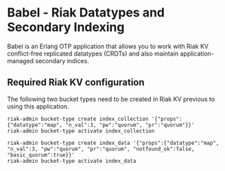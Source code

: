 # Babel - Riak Datatypes and Secondary Indexing

Babel is an Erlang OTP application that allows you to work with Riak KV conflict-free replicated datatypes (CRDTs) and also maintain application-managed secondary indices.


## Required Riak KV configuration

The following two bucket types need to be created in Riak KV previous to using this application.

```shell
riak-admin bucket-type create index_collection '{"props":{"datatype":"map", "n_val":3, "pw":"quorum", "pr":"quorum"}}'
riak-admin bucket-type activate index_collection
```

```shell
riak-admin bucket-type create index_data '{"props":{"datatype":"map", "n_val":3, "pw":"quorum", "pr":"quorum", "notfound_ok":false, "basic_quorum":true}}'
riak-admin bucket-type activate index_data
```
